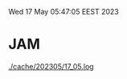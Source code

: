Wed 17 May 05:47:05 EEST 2023
# JAM
<a href='./cache/202305/17_05.log'>./cache/202305/17_05.log</a>
